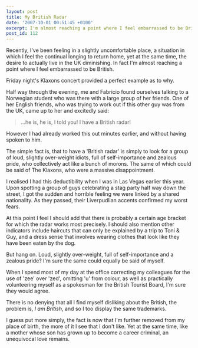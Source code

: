 ```yaml
---
layout: post
title: My British Radar
date: '2007-10-01 00:51:45 +0100'
excerpt: I'm almost reaching a point where I feel embarrassed to be British.
post_id: 112
---
```

Recently, I've been feeling in a slightly uncomfortable place, a situation in which I feel the continual longing to return home, yet at the same time, the desire to actually live in the UK diminishing. In fact I'm almost reaching a point where I feel embarrassed to be British.

Friday night's Klaxons concert provided a perfect example as to why.

Half way through the evening, me and Fabricio found ourselves talking to a Norwegian student who was there with a large group of her friends. One of her English friends, who was trying to work out if this other guy was from the UK, came up to her and excitedly said:

> ...he is, he is, I told you! I have a British radar!

However I had already worked this out minutes earlier, and without having spoken to him.

The simple fact is, that to have a 'British radar' is simply to look for a group of loud, slightly over-weight idiots, full of self-importance and zealous pride, who collectively act like a bunch of morons. The same of which could be said of The Klaxons, who were a massive disappointment.

I realised I had this deductibility when I was in Las Vegas earlier this year. Upon spotting a group of guys celebrating a stag party half way down the street, I got the sudden and horrible feeling we were linked by a shared nationality. As they passed, their Liverpudlian accents confirmed my worst fears.

At this point I feel I should add that there is probably a certain age bracket for which the radar works most precisely. I should also mention other indicators include haircuts that can only be explained by a trip to Toni & Guy, and a dress sense that involves wearing clothes that look like they have been eaten by the dog.

But hang on. Loud, slightly over-weight, full of self-importance and a zealous pride? I'm sure the same could equally be said of myself.

When I spend most of my day at the office correcting my colleagues for the use of 'zee' over 'zed', omitting 'u' from colour, as well as practically volunteering myself as a spokesman for the British Tourist Board, I'm sure they would agree.

There is no denying that all I find myself disliking about the British, the problem is, *I am British*, and so I too display the same trademarks.

I guess put more simply, the fact is now that I'm further removed from my place of birth, the more of it I see that I don't like. Yet at the same time, like a mother whose son has grown up to become a career criminal, an unequivocal love remains.